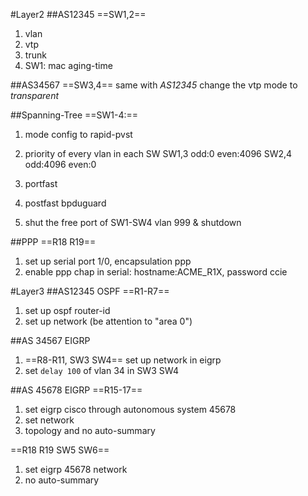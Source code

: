 #Layer2
##AS12345
==SW1,2==
1. vlan
2. vtp
3. trunk
4. SW1: mac aging-time

##AS34567
==SW3,4==
same with *AS12345*
change the vtp mode to *transparent*

##Spanning-Tree
==SW1-4:==
1. mode config to rapid-pvst
2. priority of every vlan in each SW
	SW1,3 odd:0 even:4096
	SW2,4 odd:4096 even:0
3. portfast
4. postfast bpduguard

5. shut the free port of SW1-SW4
	vlan 999 & shutdown

##PPP
==R18 R19==
1. set up serial port 1/0, encapsulation ppp
2. enable ppp chap in serial: hostname:ACME_R1X, password ccie


#Layer3
##AS12345 OSPF
==R1-R7==
1. set up ospf router-id
2. set up network (be attention to "area 0")

##AS 34567 EIGRP
1. ==R8-R11, SW3 SW4== set up network in eigrp
2. set `delay 100` of vlan 34 in SW3 SW4

##AS 45678 EIGRP
==R15-17==
1. set eigrp cisco through autonomous system 45678
2. set network
3. topology and no auto-summary

==R18 R19 SW5 SW6==
1. set eigrp 45678 network
2. no auto-summary

##
